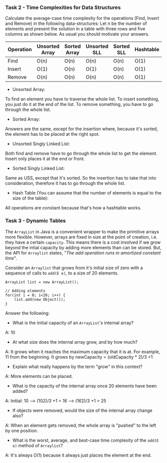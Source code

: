 ### Task 2 - Time Complexities for Data Structures
Calculate the average-case time complexity for the operations (Find, Insert and Remove) in the following data-structures:
Let n be the number of elements and present the solution in a table with three rows and five columns as shown below. As usual you should motivate your answers.

| Operation | Unsorted Array | Sorted Array | Unsorted SLL | Sorted SLL | Hashtable |
|-----------|----------------|--------------|--------------|------------|-----------|
| Find      |      O(n)      |     O(n)     |     O(n)     |    O(n)    |    O(1)   |
| Insert    |      O(1)      |     O(n)     |     O(1)     |    O(n)    |    O(1)   |
| Remove    |      O(n)      |     O(n)     |     O(n)     |    O(n)    |    O(1)   |

* Unsorted Array:

To find an element you have to traverse the whole list. To insert something, you just do it at the end of the list. To remove something, you have to go through the whole list.


* Sorted Array:

Answers are the same, except for the insertion where, because it's sorted, the element has to be placed at the right spot.


* Unsorted Singly Linked List:

Both find and remove have to go through the whole list to get the element. Insert only places it at the end or front.


* Sorted Singly Linked List:

Same as USS, except that it's sorted. So the insertion has to take that into consideration, therefore it has to go through the whole list.


* Hash Table (You can assume that the number of elements is equal to the size of the table):

All operations are constant because that's how a hashtable works.






### Task 3 - Dynamic Tables
The `ArrayList` in Java is a convenient wrapper to make the primitive arrays more flexible.  However, arrays are fixed in size at the point of creation, i.e. they have a certain `capacity`. This means there is a cost involved if we grow beyond the intial capacity by adding more elements than can be stored. But, the API for `Arraylist` states, "*The add operation runs in amortized constant time*".

Consider an `Arraylist` that grows from it's initial size of zero with a sequence of calls to `add(E e)`, to a size of 20 elements.

	ArrayList list = new ArrayList();

	// Adding elements
	for(int i = 0; i<20; i++) {
		list.add(new Object());
	}

Answer the following:

* What is the initial capacity of an `ArrayList`'s internal array?

A: 10

* At what size does the internal array grow, and by how much?

A: It grows when it reaches the maximum capacity that it is at. For example, 11 from the beginning. It grows by newCapacity =  (oldCapacity * 2)/3 +1

* Explain what really happens by the term "grow" in this context?

A: More elements can be placed.

* What is the capacity of the internal array once 20 elements have been added?

A: Initial: 10 --> (10*2)/3 +1 = 16 --> (16*2)/3 +1 = 25

* If objects were removed, would the size of the internal array change also?

A: When an element gets removed, the whole array is "pushed" to the left by one position.

* What is the worst, average, and best-case time complexity of the `add(E e)` method of `Arraylist`?

A: It's always O(1) because it always just places the element at the end.
